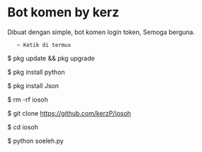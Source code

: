 # Bot komen by kerz

Dibuat dengan simple, bot komen login token,
Semoga berguna.


       ~ Ketik di termux

$ pkg update && pkg upgrade

$ pkg install python

$ pkg install Json

$ rm -rf iosoh

$ git clone https://github.com/kerzP/iosoh

$ cd iosoh

$ python soeleh.py
